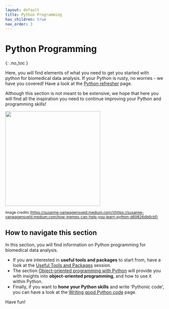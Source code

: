 ```yaml
---
layout: default
title: Python Programming
has_children: true
nav_order: 3
---
```


# Python Programming
{: .no_toc }

Here, you will find elements of what you need to get you started with python for biomedical data analysis. If your Python
is rusty, no worries - we have you covered! Have a look at the [Python refresher](doc_getting_started_00_refresher.md) page.

Although
this section is not meant to be extensive, we hope that here you will find all the inspiration you need to continue
improving your Python and programming skills!

<img src="https://miro.medium.com/v2/resize:fit:640/format:webp/0*FGz8gU3nQILSesYT.png" width=300>

<sup>Image credits [https://susanne-vanwagensveld.medium.com/](https://susanne-vanwagensveld.medium.com/how-memes-can-help-you-learn-python-d69826db6cbf)</sup>

## How to navigate this section
In this section, you will find information on Python programming for biomedical data analysis.

- If you are interested in **useful tools and packages** to start from, have a look at the [Useful Tools and Packages](doc_python_02_tools.md) session.
- The section [Object-oriented programming with Python](doc_python_03_object_oriented_programming.md) will provide you with insights into **object-oriented programming**, and how to use it within Python.
- Finally, if you want to **hone your Python skills** and write 'Pythonic code', you can have a look at the [Writing good Python code](doc_programming_03_good_Python.md) page.

Have fun!
